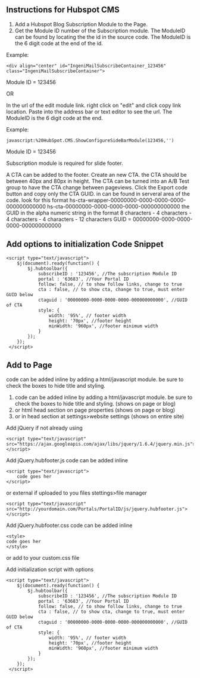Instructions for Hubspot CMS
------------

1. Add a Hubspot Blog Subscription Module to the Page.
2. Get the Module ID number of the Subscription module.
  The ModuleID can be found by locating the the id in the source code.
  The ModuleID is the 6 digit code at the end of the id.


  Example:

    <div align="center" id="IngeniMailSubscribeContainer_123456" class="IngeniMailSubscribeContainer">
    
  Module ID = 123456
  
  OR
  
  In the url of the edit module link.
  right click on "edit" and click copy link location. Paste into the address bar or text editor to see the url. The ModuleID is the 6 digit code at the end.
  
  Example:
  
    javascript:%20HubSpot.CMS.ShowConfigureSideBarModule(123456,'')
    
  Module ID = 123456
  

Subscription module is required for slide footer.

A CTA can be added to the footer.
Create an new CTA. the CTA should be between 40px and 80px in height. The CTA can be turned into an A/B Test group to have the CTA change between pageviews.
Click the Export code button and copy only the CTA GUID. in can be found in serveral area of the code. look for this format 
hs-cta-wrapper-00000000-0000-0000-0000-000000000000
hs-cta-00000000-0000-0000-0000-000000000000
the GUID in the alpha numeric string in the format 
8 characters - 4 characters - 4 characters - 4 characters - 12 characters
GUID = 00000000-0000-0000-0000-000000000000
  
Add options to initialization Code Snippet
-------------------
    <script type="text/javascript">
        $j(document).ready(function() {
            $j.hubtoolbar({
                subscribeID : '123456', //The subscription Module ID
                portal : '63683', //Your Portal ID
                follow: false, // to show follow links, change to true
                cta : false, // to show cta, change to true, must enter GUID below
                ctaguid : '00000000-0000-0000-0000-000000000000', //GUID of CTA
                style: {
                    width: '95%', // footer width
                    height: '70px', //footer height
                    minWidth: '960px', //footer minimum width
                }
            });
        });
     </script>

Add to Page
-----------

code can be added inline by adding a html/javascript module. be sure to check the boxes to hide title and styling.

1. code can be added inline by adding a html/javascript module. be sure to check the boxes to hide title and styling. (shows on page or blog)
2. or html head section on page properties (shows on page or blog)
3. or in head section at settings>website settings (shows on entire site)

Add jQuery if not already using

    <script type="text/javascript" src="https://ajax.googleapis.com/ajax/libs/jquery/1.6.4/jquery.min.js"></script>
    
Add jQuery.hubfooter.js code
can be added inline

    <script type="text/javascript">
        code goes her
    </script>
    
or external if uploaded to you files stettings>file manager

    <script type="text/javascript" src="http://yourdomain.com/Portals/PortalID/js/jquery.hubfooter.js"></script>
    
Add jQuery.hubfooter.css code
can be added inline

    <style>
    code goes her
    </style>
    
or add to your custom.css file

Add initialization script with options

    <script type="text/javascript">
        $j(document).ready(function() {
            $j.hubtoolbar({
                subscribeID : '123456', //The subscription Module ID
                portal : '63683', //Your Portal ID
                follow: false, // to show follow links, change to true
                cta : false, // to show cta, change to true, must enter GUID below
                ctaguid : '00000000-0000-0000-0000-000000000000', //GUID of CTA
                style: {
                    width: '95%', // footer width
                    height: '70px', //footer height
                    minWidth: '960px', //footer minimum width
                }
            });
        });
     </script>


